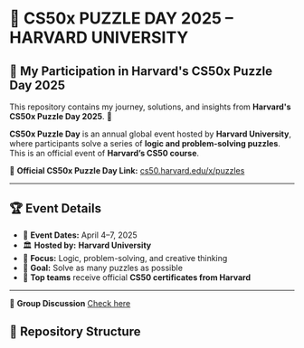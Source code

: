 # 🧩 CS50x PUZZLE DAY 2025 – HARVARD UNIVERSITY  

## 🚀 My Participation in **Harvard's CS50x Puzzle Day 2025**  

This repository contains my journey, solutions, and insights from **Harvard's CS50x Puzzle Day 2025**. 🎉  

**CS50x Puzzle Day** is an annual global event hosted by **Harvard University**, where participants solve a series of **logic and problem-solving puzzles**. This is an official event of **Harvard’s CS50 course**.  

🔗 **Official CS50x Puzzle Day Link:** [cs50.harvard.edu/x/puzzles](https://cs50.harvard.edu/x/puzzles)  

---

## 🏆 **Event Details**  

- 📅 **Event Dates:** April 4–7, 2025  
- 🏛️ **Hosted by:** **Harvard University**  
- 🧠 **Focus:** Logic, problem-solving, and creative thinking  
- 🎯 **Goal:** Solve as many puzzles as possible  
- 🏅 **Top teams** receive official **CS50 certificates from Harvard**  

---
🔗 **Group Discussion** [Check here](https://www.linkedin.com/posts/esha-tariqdev_cs50-puzzleday-problemsolving-activity-7314299663879221248-wS5h?utm_source=share&utm_medium=member_desktop&rcm=ACoAAET0-qIBzXPQjrQe2J3E9xTPuf6cEQ71D3w)  

## 📂 **Repository Structure**  

